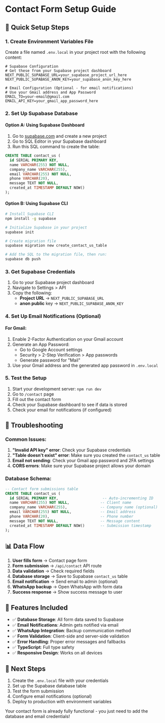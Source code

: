 # Contact Form Setup Guide

## 🚀 Quick Setup Steps

### 1. Create Environment Variables File

Create a file named `.env.local` in your project root with the following content:

```env
# Supabase Configuration
# Get these from your Supabase project dashboard
NEXT_PUBLIC_SUPABASE_URL=your_supabase_project_url_here
NEXT_PUBLIC_SUPABASE_ANON_KEY=your_supabase_anon_key_here

# Email Configuration (Optional - for email notifications)
# Use your Gmail address and App Password
EMAIL_TO=your-email@gmail.com
EMAIL_API_KEY=your_gmail_app_password_here
```

### 2. Set Up Supabase Database

#### Option A: Using Supabase Dashboard
1. Go to [supabase.com](https://supabase.com) and create a new project
2. Go to SQL Editor in your Supabase dashboard
3. Run this SQL command to create the table:

```sql
CREATE TABLE contact_us (
  id SERIAL PRIMARY KEY,
  name VARCHAR(255) NOT NULL,
  company_name VARCHAR(255),
  email VARCHAR(255) NOT NULL,
  phone VARCHAR(20),
  message TEXT NOT NULL,
  created_at TIMESTAMP DEFAULT NOW()
);
```

#### Option B: Using Supabase CLI
```bash
# Install Supabase CLI
npm install -g supabase

# Initialize Supabase in your project
supabase init

# Create migration file
supabase migration new create_contact_us_table

# Add the SQL to the migration file, then run:
supabase db push
```

### 3. Get Supabase Credentials

1. Go to your Supabase project dashboard
2. Navigate to Settings > API
3. Copy the following:
   - **Project URL** → `NEXT_PUBLIC_SUPABASE_URL`
   - **anon public** key → `NEXT_PUBLIC_SUPABASE_ANON_KEY`

### 4. Set Up Email Notifications (Optional)

#### For Gmail:
1. Enable 2-Factor Authentication on your Gmail account
2. Generate an App Password:
   - Go to Google Account settings
   - Security > 2-Step Verification > App passwords
   - Generate password for "Mail"
3. Use your Gmail address and the generated app password in `.env.local`

### 5. Test the Setup

1. Start your development server: `npm run dev`
2. Go to `/contact` page
3. Fill out the contact form
4. Check your Supabase dashboard to see if data is stored
5. Check your email for notifications (if configured)

## 🔧 Troubleshooting

### Common Issues:

1. **"Invalid API key" error**: Check your Supabase credentials
2. **"Table doesn't exist" error**: Make sure you created the `contact_us` table
3. **Email not sending**: Check your Gmail app password and 2FA settings
4. **CORS errors**: Make sure your Supabase project allows your domain

### Database Schema:

```sql
-- Contact form submissions table
CREATE TABLE contact_us (
  id SERIAL PRIMARY KEY,                    -- Auto-incrementing ID
  name VARCHAR(255) NOT NULL,              -- Client name
  company_name VARCHAR(255),               -- Company name (optional)
  email VARCHAR(255) NOT NULL,             -- Email address
  phone VARCHAR(20),                       -- Phone number
  message TEXT NOT NULL,                   -- Message content
  created_at TIMESTAMP DEFAULT NOW()       -- Submission timestamp
);
```

## 📊 Data Flow

1. **User fills form** → Contact page form
2. **Form submission** → `/api/contact` API route
3. **Data validation** → Check required fields
4. **Database storage** → Save to Supabase `contact_us` table
5. **Email notification** → Send email to admin (optional)
6. **WhatsApp backup** → Open WhatsApp with form data
7. **Success response** → Show success message to user

## 🎯 Features Included

- ✅ **Database Storage**: All form data saved to Supabase
- ✅ **Email Notifications**: Admin gets notified via email
- ✅ **WhatsApp Integration**: Backup communication method
- ✅ **Form Validation**: Client-side and server-side validation
- ✅ **Error Handling**: Proper error messages and fallbacks
- ✅ **TypeScript**: Full type safety
- ✅ **Responsive Design**: Works on all devices

## 📝 Next Steps

1. Create the `.env.local` file with your credentials
2. Set up the Supabase database table
3. Test the form submission
4. Configure email notifications (optional)
5. Deploy to production with environment variables

Your contact form is already fully functional - you just need to add the database and email credentials!
